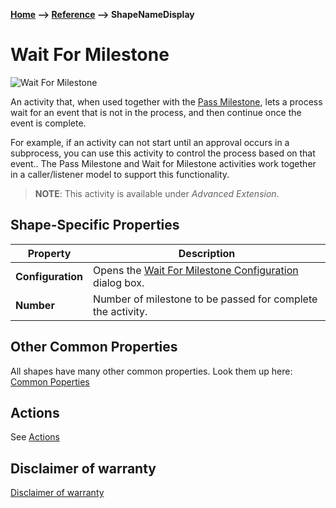 **[Home](/) --> [Reference](../ref) --> ShapeNameDisplay**

# Wait For Milestone

![Wait For Milestone](media/WaitForMilestone.png)

An activity that, when used together with the [Pass Milestone](PassMilestone.md), lets a process wait for an event that is not in the process, and then continue once the event is complete.

For example, if an activity can not start until an approval occurs in a subprocess, you can use this activity to control the process based on that event.. The Pass Milestone and Wait for Milestone activities work together in a caller/listener model to support this functionality.

> **NOTE**: This activity is available under  *Advanced Extension*.

## Shape-Specific Properties

| Property | Description |
| -------- | ----------- |
| **Configuration** | Opens the  [Wait For Milestone Configuration](common/WaitForMilestoneConfiguration.md) dialog box. |
| **Number** | Number of milestone to be passed for complete the activity. |

## Other Common Properties
All shapes have many other common properties. Look them up here: [Common Poperties](common/README.md)

## Actions
See [Actions](common/Actions.md)

## Disclaimer of warranty

[Disclaimer of warranty](../guides/common/DisclaimerOfWarranty.md)